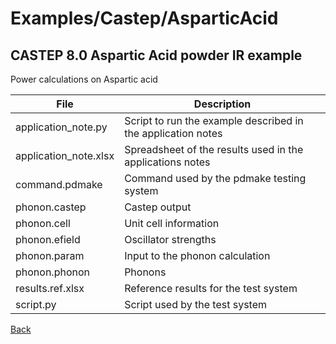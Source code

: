 # Examples/Castep/AsparticAcid
## CASTEP 8.0 Aspartic Acid powder IR example

Power calculations on Aspartic acid

| **File**              | **Description**                                   |
| --------------------- | ------------------------------------------------- |
| application_note.py   |  Script to run the example described in the application notes |
| application_note.xlsx |  Spreadsheet of the results used in the applications notes |
| command.pdmake        |  Command used by the pdmake testing system |
| phonon.castep         |  Castep output |
| phonon.cell           |  Unit cell information |
| phonon.efield         |  Oscillator strengths |
| phonon.param          |  Input to the phonon calculation |
| phonon.phonon         |  Phonons |
| results.ref.xlsx      |  Reference results for the test system |
| script.py             |  Script used by the test system |

[Back](..)
